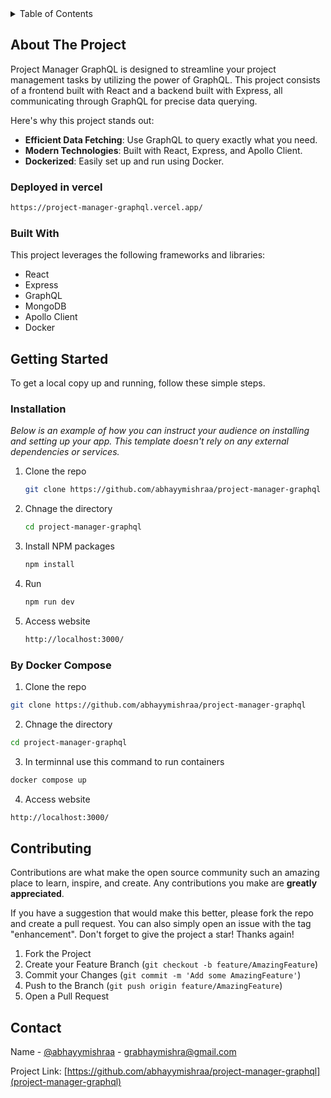 


<!-- TABLE OF CONTENTS -->
<details>
  <summary>Table of Contents</summary>
  <ol>
    <li>
      <a href="#about-the-project">About The Project</a>
      <ul>
        <li><a href="#built-with">Built With</a></li>
      </ul>
    </li>
    <li>
      <a href="#getting-started">Getting Started</a>
      <ul>
        <li><a href="#installation">Installation</a></li>
      </ul>
    </li>
    <li><a href="#contributing">Contributing</a></li>
    <li><a href="#contact">Contact</a></li>
  </ol>
</details>



<!-- ABOUT THE PROJECT -->
## About The Project

Project Manager GraphQL is designed to streamline your project management tasks by utilizing the power of GraphQL. This project consists of a frontend built with React and a backend built with Express, all communicating through GraphQL for precise data querying.

Here's why this project stands out:
* **Efficient Data Fetching**: Use GraphQL to query exactly what you need.
* **Modern Technologies**: Built with React, Express, and Apollo Client.
* **Dockerized**: Easily set up and run using Docker.


### Deployed in vercel
```sh
https://project-manager-graphql.vercel.app/
```


### Built With

This project leverages the following frameworks and libraries:

* React
* Express
* GraphQL
* MongoDB
* Apollo Client
* Docker




<!-- GETTING STARTED -->
## Getting Started

To get a local copy up and running, follow these simple steps.


### Installation

_Below is an example of how you can instruct your audience on installing and setting up your app. This template doesn't rely on any external dependencies or services._

1. Clone the repo
   ```sh
   git clone https://github.com/abhayymishraa/project-manager-graphql
   ```

2. Chnage the directory
   ```sh
   cd project-manager-graphql
   ```
3. Install NPM packages
   ```sh
   npm install
   ```
4. Run 
   
    ```sh
    npm run dev
    ```
5. Access website
   ```sh
   http://localhost:3000/
   ```

 
### By Docker Compose
   1. Clone the repo 
   ```sh
   git clone https://github.com/abhayymishraa/project-manager-graphql
   ```
   2. Chnage the directory
   ```sh
   cd project-manager-graphql
   ```
   3. In terminnal use this command to run containers
   ```sh
   docker compose up
   ```
   4. Access website
   ```sh
   http://localhost:3000/
   ```

<!-- CONTRIBUTING -->
## Contributing

Contributions are what make the open source community such an amazing place to learn, inspire, and create. Any contributions you make are **greatly appreciated**.

If you have a suggestion that would make this better, please fork the repo and create a pull request. You can also simply open an issue with the tag "enhancement".
Don't forget to give the project a star! Thanks again!

1. Fork the Project
2. Create your Feature Branch (`git checkout -b feature/AmazingFeature`)
3. Commit your Changes (`git commit -m 'Add some AmazingFeature'`)
4. Push to the Branch (`git push origin feature/AmazingFeature`)
5. Open a Pull Request





<!-- CONTACT -->
## Contact

Name - [@abhayymishraa](https://github.com/abhayymishraa/project-manager-graphql) - grabhaymishra@gmail.com

Project Link: [https://github.com/abhayymishraa/project-manager-graphql](project-manager-graphql)


